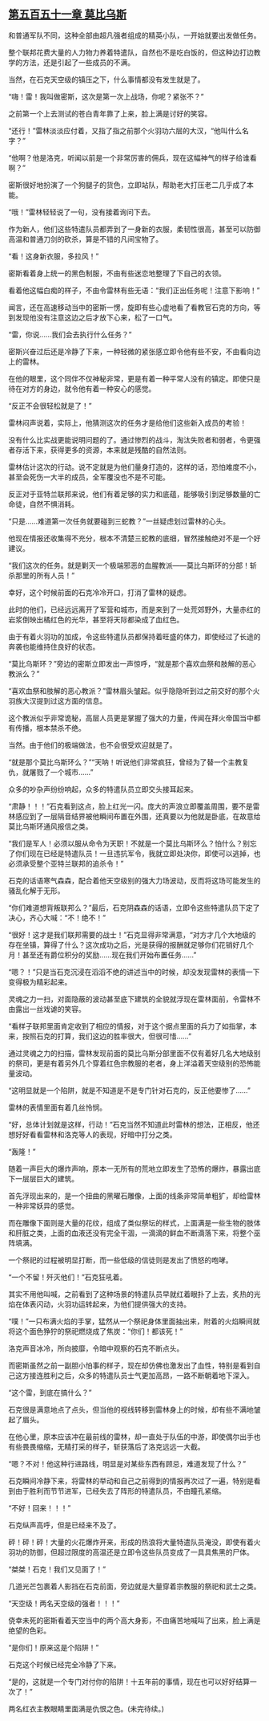 ## [第五百五十一章 莫比乌斯](https://www.xxbiquge.com/11_11222/8948470.html)


  和普通军队不同，这种全部由超凡强者组成的精英小队，一开始就要出发做任务。

  整个联邦花费大量的人力物力养着特遣队，自然也不是吃白饭的，但这种边打边教学的方法，还是引起了一些成员的不满。

  当然，在石克天空级的镇压之下，什么事情都没有发生就是了。

  “嗨！雷！我叫做密斯，这次是第一次上战场，你呢？紧张不？”

  之前第一个上去测试的苍白青年靠了上来，脸上满是讨好的笑容。

  “还行！”雷林淡淡应付着，又指了指之前那个火羽功六层的大汉，“他叫什么名字？”

  “他啊？他是洛克，听闻以前是一个非常厉害的佣兵，现在这幅神气的样子给谁看啊？”

  密斯很好地扮演了一个狗腿子的货色，立即站队，帮助老大打压老二几乎成了本能。

  “哦！”雷林轻轻说了一句，没有接着询问下去。

  作为新人，他们这些特遣队员都弄到了一身新的衣服，柔韧性很高，甚至可以防御高温和普通刀剑的砍杀，算是不错的凡间宝物了。

  “看！这身新衣服，多拉风！”

  密斯看着身上统一的黑色制服，不由有些迷恋地整理了下自己的衣领。

  看着他这幅白痴的样子，不由令雷林有些无语：“我们正出任务呢！注意下影响！”

  闻言，还在高速移动当中的密斯一愣，旋即有些心虚地看了看教官石克的方向，等到发现他没有注意这边之后才放下心来，松了一口气。

  “雷，你说……我们会去执行什么任务？”

  密斯兴奋过后还是冷静了下来，一种轻微的紧张感立即令他有些不安，不由看向边上的雷林。

  在他的眼里，这个同伴不仅神秘非常，更是有着一种平常人没有的镇定。即使只是待在对方的身边，就令他有着一种安心的感觉。

  “反正不会很轻松就是了！”

  雷林闷声说着，实际上，他猜测这次的任务才是给他们这些新入成员的考验！

  没有什么比实战更能说明问题的了。通过惨烈的战斗，淘汰失败者和弱者，令更强者存活下来，获得更多的资源，本来就是残酷的自然法则。

  雷林估计这次的行动。说不定就是为他们量身打造的，这样的话，恐怕难度不小，甚至会死伤一大半的成员，全军覆没也不是不可能。

  反正对于亚特兰联邦来说，他们有着足够的实力和底蕴，能够吸引到足够数量的亡命徒，自然不惧消耗。

  “只是……难道第一次任务就要碰到三蛇教？”一丝疑虑划过雷林的心头。

  他现在情报还收集得不充分，根本不清楚三蛇教的底细，冒然接触绝对不是一个好建议。

  “我们这次的任务。就是剿灭一个极端邪恶的血腥教派——莫比乌斯环的分部！斩杀那里的所有人员！”

  幸好，这个时候前面的石克冷冷开口，打消了雷林的疑虑。

  此时的他们，已经远远离开了军营和城市，而是来到了一处荒郊野外，大量赤红的岩浆倒映出橘红色的光华，甚至将天际都染成了血红色。

  由于有着火羽功的加成，令这些特遣队员都保持着旺盛的体力，即使经过了长途的奔袭也能维持住良好的状态。

  “莫比乌斯环？”旁边的密斯立即发出一声惊呼，“就是那个喜欢血祭和肢解的恶心教派么？”

  “喜欢血祭和肢解的恶心教派？”雷林眉头皱起。似乎隐隐听到过之前交好的那个火羽族大汉提到过这方面的信息。

  这个教派似乎非常诡秘，高层人员更是掌握了强大的力量，传闻在拜火帝国当中都有传播，根本禁杀不绝。

  当然。由于他们的极端做法，也不会很受欢迎就是了。

  “就是那个莫比乌斯环么？”“天呐！听说他们非常疯狂，曾经为了替一个主教复仇，就屠戮了一个城市……”

  众多的吵杂声纷纷响起，众多的特遣队员立即交头接耳起来。

  “肃静！！！”石克看到这点，脸上红光一闪。庞大的声浪立即覆盖周围，要不是雷林感应到了一层隔音结界被他瞬间布置在外围，还真要以为他就是卧底，在故意给莫比乌斯环通风报信之类。

  “我们是军人！必须以服从命令为天职！不就是一个莫比乌斯环么？怕什么？别忘了你们现在已经是特遣队员！一旦违抗军令，我就立即处决你，即使可以逃掉，也必须承受整个亚特兰联邦的追杀令！”

  石克的话语寒气森森，配合着他天空级别的强大力场波动，反而将这场可能发生的骚乱化解于无形。

  “你们难道想背叛联邦么？”最后，石克阴森森的话语，立即令这些特遣队员下定了决心，齐心大喊：“不！绝不！”

  “很好！这才是我们联邦需要的战士！”石克显得非常满意，“对方才几个大地级的存在坐镇，算得了什么？这次成功之后，光是获得的报酬就足够你们花销好几个月！甚至还有爵位积分的奖励……现在我们开始布置任务……”

  “嗯？！”只是当石克沉浸在滔滔不绝的讲述当中的时候，却没发现雷林的表情一下变得极为精彩起来。

  灵魂之力一扫，对面隐蔽的波动甚至底下建筑的全貌就浮现在雷林面前，令雷林不由露出一丝戏谑的笑容。

  “看样子联邦里面肯定收到了相应的情报，对于这个据点里面的兵力了如指掌，本来，按照石克的打算，我们这边的胜率很大，但很可惜……”

  通过灵魂之力的扫描，雷林发现前面的莫比乌斯分部里面不仅有着好几名大地级别的祭司，更是有着另外几个穿着红色宗教服的老者，身上洋溢着天空级别的恐怖能量波动。

  “这明显就是一个陷阱，就是不知道是不是专门针对石克的，反正他要惨了……”

  雷林的表情里面有着几丝怜悯。

  “好，总体计划就是这样，行动！”石克当然不知道此时雷林的想法，正相反，他还想好好看看雷林和洛克等人的表现，好暗中打分之类。

  “轰隆！”

  随着一声巨大的爆炸声响，原本一无所有的荒地立即发生了恐怖的爆炸，暴露出底下一层层巨大的建筑。

  首先浮现出来的，是一个扭曲的黑曜石雕像，上面的线条非常简单粗犷，却给雷林一种非常妖异的感觉。

  而在雕像下面则是大量的花纹，组成了类似祭坛的样式，上面满是一些生物的肢体和肝脏之类，上面的血液还没有完全干涸，一滴滴的鲜血不断滴落下来，将整个巫阵填满。

  一个祭祀的过程被明显打断，而一些低级的信徒则是发出了愤怒的咆哮。

  “一个不留！歼灭他们！”石克狂吼着。

  其实不用他叫喊，之前看到了这种场景的特遣队员早就红着眼扑了上去，炙热的光焰在体表闪动，火羽功运转起来，为他们提供强大的支持。

  “噗！”一只布满火焰的手掌，猛然从一个祭祀身体里面抽出来，附着的火焰瞬间就将这个面色狰狞的祭祀燃烧成了焦炭：“你们！都该死！”

  洛克声音冰冷，所向披靡，令暗中观察的石克不断点头。

  而密斯虽然之前一副胆小怕事的样子，现在却仿佛也激发出了血性，特别是看到自己这方接连胜利之后，众多的特遣队员士气更加高昂，一路不断朝着地下深入。

  “这个雷，到底在搞什么？”

  石克很是满意地点了点头，但当他的视线转移到雷林身上的时候，却有些不满地皱起了眉头。

  在他心里，原本应该冲在最前线的雷林，却一直处于队伍的中游，即使偶尔出手也有些畏畏缩缩，无精打采的样子，斩获落后了洛克远远一大截。

  “嗯？不对！他这种行进路线，明显是对某些东西有顾忌，难道发现了什么？”

  石克瞬间冷静下来，将雷林的举动和自己之前得到的情报再次过了一遍，特别是看到由于胜利而节节进军，已经失去了阵形的特遣队员，不由瞳孔紧缩。

  “不好！回来！！！”

  石克纵声高呼，但是已经来不及了。

  砰！砰！砰！大量的火花爆炸开来，形成的热浪将大量特遣队员淹没，即使有着火羽功的防御，但超过限度的高温还是立即令这些队员变成了一具具焦黑的尸体。

  “桀桀！石克！我们又见面了！”

  几道光芒包裹着人影挡在石克前面，旁边就是大量穿着宗教服的祭祀和武士之类。

  “天空级！两名天空级的强者！！！”

  侥幸未死的密斯看着天空当中的两个高大身影，不由痛苦地喊叫了出来，脸上满是绝望的色彩。

  “是你们！原来这是个陷阱！”

  石克这个时候已经完全冷静了下来。

  “是的，这就是一个专门对付你的陷阱！十五年前的事情，现在也可以好好结算一次了！”

  两名红衣主教眼睛里面满是仇恨之色。(未完待续。)
